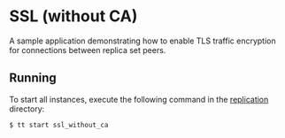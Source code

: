 # SSL (without CA)

A sample application demonstrating how to enable TLS traffic encryption for connections between replica set peers.

## Running

To start all instances, execute the following command in the [replication](../../../replication) directory:

```console
$ tt start ssl_without_ca
```
